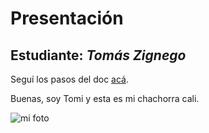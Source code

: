 # Presentación

## Estudiante: _Tomás Zignego_

Seguí los pasos del doc [acá](https://docs.google.com/document/d/e/2PACX-1vQkogtG88cmwEIXEuff291urSyrZUYHikLIoRTspUodvIg5OoaUJTi8n0vqPJ3XUSN65sqJALTBizeB/pub).

Buenas, soy Tomi y esta es mi chachorra cali.

![mi foto](foto.jpeg)